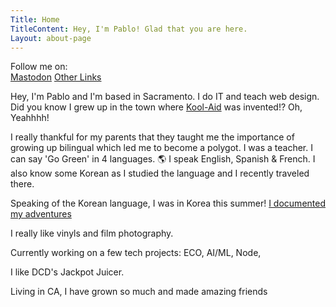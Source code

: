 ```yaml
---
Title: Home
TitleContent: Hey, I'm Pablo! Glad that you are here.
Layout: about-page
---
```

<style>
.social {
  text-align: center;
  font-size: 2.5em;
  color: #555;
  overflow: hidden;

  a {
    color: inherit;
    text-decoration: none;
  }


.wrapper {
  height: 100vh;
  /*This part is important for centering*/
  display: grid;
  place-items: center;
}

.typing-demo {
  width: 32ch;
  animation: typing 2s steps(30), blink .5s step-end infinite alternate;
  white-space: nowrap;
  overflow: hidden;
  border-right: 3px solid;
  font-family: monospace;
  font-size: 2em;
}

@keyframes typing {
  from {
    width: 0
  }
}
    
@keyframes blink {
  50% {
    border-color: transparent
  }
}  
</style>

<div class="sucess box">
    Follow me on:
    <br>
   <!-- Mastodon -->
   <a class="button button-mastodon" href="https://social.lifeofpablo.com" target="_blank" rel="me noopener">
    <i class="fa-brands fa-mastodon"></i> Mastodon</a> 
    <!-- Other Links -->
        <a class="button button-coffee" href="/linkinbio" target="_blank" rel="noopener">
            <i class="fa-solid fa-up-right-from-square"></i> Other Links</a>

  </div>


 

Hey, I'm Pablo and I'm based in Sacramento. I do IT and teach web design. Did you know I grew up in the town where [Kool-Aid](https://hastingsmuseum.org/exhibit/kool-aid/) was invented!? Oh, Yeahhhh! 

I really thankful for my parents that they taught me the importance of growing up bilingual which led me to become a polygot. I was a teacher. I can say 'Go Green' in 4 languages. 🌎 I speak English, Spanish & French. I also know some Korean as I studied the language and I recently traveled there.  

Speaking of the Korean language, I was in Korea this summer! [I documented my adventures](/korea)

I really like vinyls and film photography.

Currently working on a few tech projects: ECO, AI/ML, Node,

I like DCD's Jackpot Juicer.

Living in CA, I have grown so much and made amazing friends


